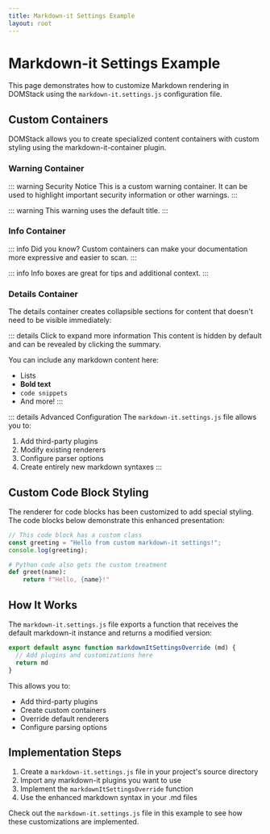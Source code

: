 ```yaml
---
title: Markdown-it Settings Example
layout: root
---
```


# Markdown-it Settings Example

This page demonstrates how to customize Markdown rendering in DOMStack using the `markdown-it.settings.js` configuration file.

## Custom Containers

DOMStack allows you to create specialized content containers with custom styling using the markdown-it-container plugin.

### Warning Container

::: warning Security Notice
This is a custom warning container. It can be used to highlight important security information or other warnings.
:::

::: warning
This warning uses the default title.
:::

### Info Container

::: info Did you know?
Custom containers can make your documentation more expressive and easier to scan.
:::

::: info
Info boxes are great for tips and additional context.
:::

### Details Container

The details container creates collapsible sections for content that doesn't need to be visible immediately:

::: details Click to expand more information
This content is hidden by default and can be revealed by clicking the summary.

You can include any markdown content here:
- Lists
- **Bold text**
- `code snippets`
- And more!
:::

::: details Advanced Configuration
The `markdown-it.settings.js` file allows you to:
1. Add third-party plugins
2. Modify existing renderers
3. Configure parser options
4. Create entirely new markdown syntaxes
:::

## Custom Code Block Styling

The renderer for code blocks has been customized to add special styling. The code blocks below demonstrate this enhanced presentation:

```javascript
// This code block has a custom class
const greeting = "Hello from custom markdown-it settings!";
console.log(greeting);
```

```python
# Python code also gets the custom treatment
def greet(name):
    return f"Hello, {name}!"
```

## How It Works

The `markdown-it.settings.js` file exports a function that receives the default markdown-it instance and returns a modified version:

```javascript
export default async function markdownItSettingsOverride (md) {
  // Add plugins and customizations here
  return md
}
```

This allows you to:

- Add third-party plugins
- Create custom containers
- Override default renderers
- Configure parsing options

## Implementation Steps

1. Create a `markdown-it.settings.js` file in your project's source directory
2. Import any markdown-it plugins you want to use
3. Implement the `markdownItSettingsOverride` function
4. Use the enhanced markdown syntax in your .md files

Check out the `markdown-it.settings.js` file in this example to see how these customizations are implemented.